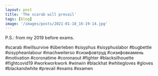 ```yaml
---
layout: post
title: 'The scarab will prevail'
tags: [blog]
image: '/images/posts/2021-01-18_16-19-14.jpg'
---
```


P.S.: from my 2019 before exams.

#scarab #iwillsurvive
#überleben #sisyphus #sisyphuslabor #bugbettle #sisypheanlabour #machweiterso #сизифовтруд #сизифовкамень #motivation #coronatime #coronaout #fighter #blacksilhouette #fightcovid19 #workworkwork #winwin #blackhat #whitegloves #gloves #blackandwhite #prevail #exams #examen
